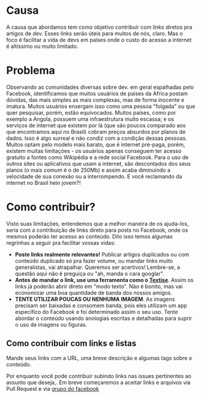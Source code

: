 # Causa

A causa que abordamos tem como objetivo contribuir com links diretos pra artigos de dev. Esses links serão úteis para muitos de nós, claro. Mas o foco é facilitar a vida de devs em países onde o custo do acesso a internet é altíssimo ou muito limitado.

# Problema

Observando as comunidades diversas sobre dev. em geral espalhadas pelo Facebook, identificamos que muitos usuários de países da Africa postam dúvidas, das mais simples as mais complexas, mas de forma inocente e imatura. Muitos usuários enxergam isso como uma pessoa "folgada" ou que quer pesquisar, porém, estão equivocados.
Muitos países, como por exemplo a Angola, possuem uma infraestrutura muito escassa; e os serviços de internet que existem por lá (que são poucos comparado aos que encontramos aqui no Brasil) cobram preços absurdos por planos de dados.
Isso é algo surreal e não condiz com a condição dessas pessoas. Muitos optam pelo modelo mais barato, que é internet pré-paga, porém, existem muitas limitações - os usuários apenas conseguem ter acesso gratuito a fontes como Wikipédia e a rede social Facebook. Para o uso de outros sites ou aplicativos que usam a internet, são descontados dos seus planos (o mais comum é o de 250Mb) e assim acaba diminuindo a velocidade de sua conexão ou a interrompendo. 
E você reclamando da internet no Brasil hein jovem?!

# Como contribuir?

Visto suas limitações, entendemos que a melhor maneira de os ajuda-los, seria com a contribuição de links direto para posts no Facebook, onde os mesmos poderão ter acesso ao conteúdo.
Dito isso temos algumas regrinhas a seguir pra facilitar vossas vidas:
 * **Poste links realmente relevantes!** Publicar artigos duplicados ou com conteúdo duplicado só pra fazer volume, ou mandar links muito generalistas, vai atrapalhar. Queremos ser acertivos! Lembre-se, a questão aqui não é preguiça ou "ah, manda o cara googlar".
 * **Antes de mandar o link, use uma ferramenta como o [Textise](https://www.textise.net)**. Assim os links já poderão abrir direto em "modo texto". Não é bonito, mas vai economizar uma boa quantidade de banda dos nossos amigos.
 * **TENTE UTILIZAR POUCAS OU NENHUMA IMAGEM**. As imagens precisam ser baixadas e consomem banda, pois eles utilizam um app específico do Facebook e foi determinado assim o seu uso. Tente abordar o conteúdo usando anologias escritas e detalhadas para suprir o uso de imagens ou figuras.
  
  
## Como contribuir com links e listas

Mande seus links com a URL, uma breve descrição e algumas tags sobre o conteúdo.

Por enquanto você pode contribuir subindo links nas issues pertinentes ao assunto que deseja,. Em breve começaremos a aceitar links e arquivos via Pull Request e via [grupo do facebook](https://www.facebook.com/groups/javascriptbrasil/)
